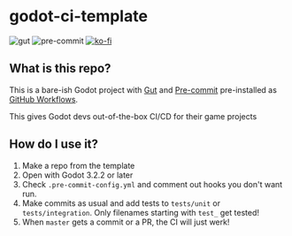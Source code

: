 # godot-ci-template

![gut](https://github.com/jason-h-35/godot-ci-template/workflows/gut/badge.svg)
![pre-commit](https://github.com/jason-h-35/godot-ci-template/workflows/pre-commit/badge.svg)
[![ko-fi](https://www.ko-fi.com/img/githubbutton_sm.svg)](https://ko-fi.com/V7V51YS7O)

## What is this repo?
This is a bare-ish Godot project with
[Gut](https://github.com/bitwes/Gut) and [Pre-commit](https://pre-commit.com/)
pre-installed as [GitHub Workflows](https://docs.github.com/en/actions/reference/workflow-syntax-for-github-actions).

This gives Godot devs out-of-the-box CI/CD for their game projects

## How do I use it?
1. Make a repo from the template
2. Open with Godot 3.2.2 or later
3. Check `.pre-commit-config.yml` and comment out hooks you don't want run.
4. Make commits as usual and add tests to `tests/unit` or `tests/integration`. Only filenames starting with `test_` get tested!
5. When `master` gets a commit or a PR, the CI will just werk!
